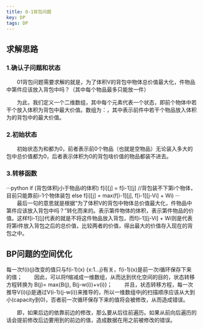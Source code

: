 ```yaml
---
title: 0-1背包问题
key: DP
tags: DP
---
```


## 求解思路

### 1.确认子问题和状态
　　01背包问题需要求解的就是，为了体积V的背包中物体总价值最大化，件物品中第件应该放入背包中吗？（其中每个物品最多只能放一件） 
<!--more-->
　　为此，我们定义一个二维数组，其中每个元素代表一个状态，即前个物体中若干个放入体积为背包中最大价值。数组为：，其中表示前件中若干个物品放入体积为的背包中的最大价值。 

### 2.初始状态
　　初始状态为和都为0，前者表示前0个物品（也就是空物品）无论装入多大的包中总价值都为0，后者表示体积为0的背包啥价值的物品都装不进去。 


### 3.转移函数
···python
if (背包体积j小于物品i的体积)
    f[i][j] = f[i-1][j] //背包装不下第i个物体，目前只能靠前i-1个物体装包
else
    f[i][j] = max(f[i-1][j], f[i-1][j-Vi] + Wi)
···
　　最后一句的意思就是根据“为了体积V的背包中物体总价值最大化，件物品中第件应该放入背包中吗？”转化而来的。表示第件物体的体积，表示第件物品的价值。这样f[i-1][j]代表的就是不将这件物品放入背包，而f[i-1][j-Vi] + Wi则是代表将第i件放入背包之后的总价值，比较两者的价值，得出最大的价值存入现在的背包之中。

## BP问题的空间优化
   每一次f(i)(j)改变的值只与f(i-1)(x) {x:1...j}有关，f(i-1)(x)是前一次i循环保存下来的值；
　　因此，可以将f缩减成一维数组，从而达到优化空间的目的，状态转移方程转换为 B(j)= max{B(j), B(j-w(i))+v(i)}；
　　并且，状态转移方程，每一次推导V(i)(j)是通过V(i-1)(j-w(i))来推导的，所以一维数组中j的扫描顺序应该从大到小(capacity到0)，否者前一次循环保存下来的值将会被修改，从而造成错误。

　　即，如果后边的依靠前边的修改，那么要从后往前遍历。如果从前向后遍历的话会提前修改后边要用到的前边的值，造成数据在用之前被修改的错误。